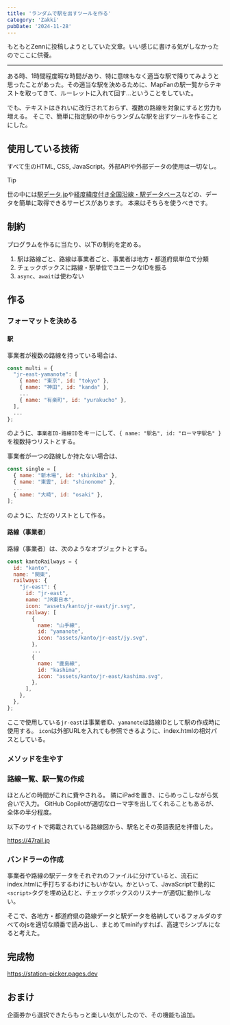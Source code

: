 ```yaml
---
title: 'ランダムで駅を出すツールを作る'
category: 'Zakki'
pubDate: '2024-11-28'
---
```


もともとZennに投稿しようとしていた文章。いい感じに書ける気がしなかったのでここに供養。

---

ある時、1時間程度暇な時間があり、特に意味もなく適当な駅で降りてみようと思ったことがあった。その適当な駅を決めるために、MapFanの駅一覧からテキストを取ってきて、ルーレットに入れて回す...ということをしていた。

でも、テキストはきれいに改行されておらず、複数の路線を対象にすると労力も増える。
そこで、簡単に指定駅の中からランダムな駅を出すツールを作ることにした。

## 使用している技術

すべて生のHTML, CSS, JavaScript。外部APIや外部データの使用は一切なし。

> [!TIP]
> 世の中には[駅データ.jp](https://www.ekidata.jp)や[経度緯度付き全国沿線・駅データベース](https://www.kokudo.or.jp/database/004.html)などの、データを簡単に取得できるサービスがあります。
> 本来はそちらを使うべきです。

## 制約

プログラムを作るに当たり、以下の制約を定める。

1. 駅は路線ごと、路線は事業者ごと、事業者は地方・都道府県単位で分類
2. チェックボックスに路線・駅単位でユニークなIDを振る
3. `async`、`await`は使わない

## 作る

### フォーマットを決める

#### 駅

事業者が複数の路線を持っている場合は、

```js
const multi = {
  "jr-east-yamanote": [
    { name: "東京", id: "tokyo" },
    { name: "神田", id: "kanda" },
    ...
    { name: "有楽町", id: "yurakucho" },
  ],
  ...
};
```

のように、`事業者ID-路線ID`をキーにして、`{ name: "駅名", id: "ローマ字駅名" }`を複数持つリストとする。

事業者が一つの路線しか持たない場合は、

```js
const single = [
  { name: "新木場", id: "shinkiba" },
  { name: "東雲", id: "shinonome" },
  ...
  { name: "大崎", id: "osaki" },
];
```

のように、ただのリストとして作る。

#### 路線（事業者）

路線（事業者）は、次のようなオブジェクトとする。

```js
const kantoRailways = {
  id: "kanto",
  name: "関東",
  railways: {
    "jr-east": {
      id: "jr-east",
      name: "JR東日本",
      icon: "assets/kanto/jr-east/jr.svg",
      railway: [
        {
          name: "山手線",
          id: "yamanote",
          icon: "assets/kanto/jr-east/jy.svg",
        },
        ...
        {
          name: "鹿島線",
          id: "kashima",
          icon: "assets/kanto/jr-east/kashima.svg",
        },
      ],
    },
  },
};
```

ここで使用している`jr-east`は事業者ID、`yamanote`は路線IDとして駅の作成時に使用する。
`icon`は外部URLを入れても参照できるように、index.htmlの相対パスとしている。

### メソッドを生やす

### 路線一覧、駅一覧の作成

ほとんどの時間がこれに費やされる。
隣にiPadを置き、にらめっこしながら気合いで入力。
GitHub Copilotが適切なローマ字を出してくれることもあるが、全体の半分程度。

以下のサイトで掲載されている路線図から、駅名とその英語表記を拝借した。

https://47rail.jp

### バンドラーの作成

事業者や路線の駅データをそれぞれのファイルに分けていると、流石にindex.htmlに手打ちするわけにもいかない。かといって、JavaScriptで動的に`<script>`タグを埋め込むと、チェックボックスのリスナーが適切に動作しない。

そこで、各地方・都道府県の路線データと駅データを格納しているフォルダのすべてのjsを適切な順番で読み出し、まとめてminifyすれば、高速でシンプルになると考えた。

## 完成物

https://station-picker.pages.dev

## おまけ

企画券から選択できたらもっと楽しい気がしたので、その機能も追加。
